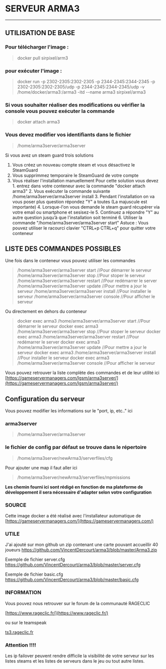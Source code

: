 
# SERVEUR ARMA3

--------------------------------------------------
## UTILISATION DE BASE

### Pour télécharger l'image :

>docker pull sirpixel/arm3

### pour exécuter l'image :

>docker run -p 2302-2305:2302-2305 -p 2344-2345:2344-2345 -p 2302-2305:2302-2305/udp -p 2344-2345:2344-2345/udp -v /home/docker/arma3:/arma3 -itd --name arma3 sirpixel/arma3

### Si vous souhaiter réaliser des modifications ou vérifier la console vous pouvez exécuter la commande

>docker attach arma3
    
### Vous devez modifier vos identifiants dans le fichier

>/home/arma3server/arma3server

Si vous avez un steam guard trois solutions

 1. Vous créez un nouveau compte steam et vous désactivez le SteamGuard
 2. Vous supprimmez temporaire le SteamGuard de votre compte
 3. Vous réaliser l'installation manuellement
		Pour cette solution vous devez 
		1. entrez dans votre conteneur avec la commande "docker attach arma3"
		2. Vous exécuter la commande suivante /home/arma3server/arma3server install
		3. Pendant l'installation on va vous poser plus question répondez "Y" a toutes (La majuscule est importante)
		4. Lorsque-l'on vous demande le steam guard récupérer via votre email ou smartphone et sesisez-le
		5. Continuez a répondre "Y" au autre question jusqu’à que l'installation soit terminé
		6. Utiliser la commande "/home/arma3server/arma3server start"
Astuce : Vous pouvez utiliser le racourci clavier "CTRL+p CTRL+q" pour quitter votre conteneur


## LISTE DES COMMANDES POSSIBLES

Une fois dans le conteneur vous pouvez utiliser les commandes

> /home/arma3server/arma3server start   //Pour démarrer le serveur
 /home/arma3server/arma3server stop    //Pour stoper le serveur
 /home/arma3server/arma3server restart //Pour redémarrer le server
 /home/arma3server/arma3server  update //Pour mettre a jour le serveur
 /home/arma3server/arma3server install //Pour installer le serveur
/home/arma3server/arma3server console  //Pour afficher le serveur

Ou directement en dehors du conteneur

>docker exec arma3 /home/arma3server/arma3server start   //Pour démarrer le serveur
docker exec arma3 /home/arma3server/arma3server stop    //Pour stoper le serveur
docker exec arma3 /home/arma3server/arma3server restart //Pour redémarrer le server
docker exec arma3 /home/arma3server/arma3server update //Pour mettre a jour le serveur
docker exec arma3 /home/arma3server/arma3server install //Pour installer le serveur
docker exec arma3 /home/arma3server/arma3server console  //Pour afficher le serveur

Vous pouvez retrouver la liste complète des commandes et de leur utilité ici
[https://gameservermanagers.com/lgsm/arma3server/](https://gameservermanagers.com/lgsm/arma3server/)

## Configuration du serveur

Vous pouvez modifier les informations sur le "port, ip, etc.." ici 

### arma3server
>/home/arma3server/arma3server

### le fichier de config par défaut se trouve dans le répertoire 

>/home/arma3server/newArma3/serverfiles/cfg

Pour ajouter une map il faut aller ici

>/home/arma3server/newArma3/serverfiles/mpmissions

**Les chemin fourni ici sont rédigé en fonction de ma plateforme de développement il sera nécessaire d'adapter selon votre configuration**

### SOURCE

Cette image docker a été réalisé avec l'installateur automatique de [https://gameservermanagers.com/](https://gameservermanagers.com/)

### UTILE

J'ai ajouté sur mon github un zip contenant une carte pouvant accueillir 40 joueurs https://github.com/VincentDercourt/arma3/blob/master/Arma3.zip

Exemple de fichier server.cfg
https://github.com/VincentDercourt/arma3/blob/master/server.cfg

Exemple de fichier basic.cfg
https://github.com/VincentDercourt/arma3/blob/master/basic.cfg

### INFORMATION

Vous pouvez nous retrouver sur le forum de la communauté RAGECLIC 

[https://www.rageclic.fr/](https://www.rageclic.fr/)

ou sur le teamspeak 

[ts3.rageclic.fr](ts3server://ts3.rageclic.fr)


### Attention !!!!
Les ip failover peuvent rendre difficile la visibilité de votre serveur sur les listes steams et les listes de serveurs dans le jeu ou tout autre listes.
